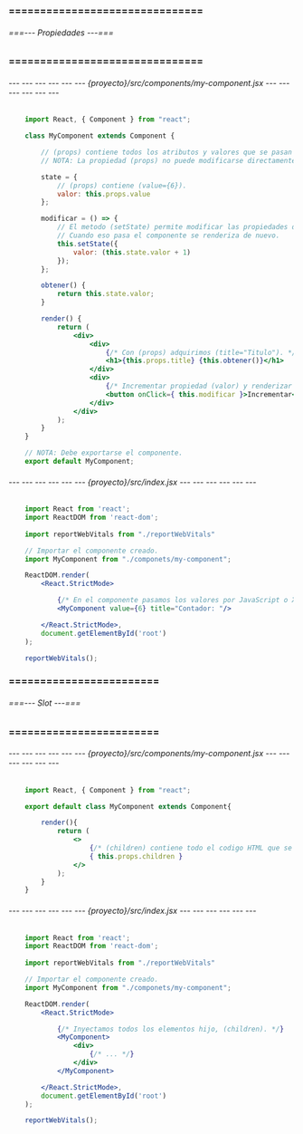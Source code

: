 ### =============================== ###
###### ===--- Propiedades ---=== ######
### =============================== ###

###### --- --- --- --- --- --- {proyecto}/src/components/my-component.jsx --- --- --- --- --- --- ######

```jsx
	import React, { Component } from "react";

	class MyComponent extends Component {

		// (props) contiene todos los atributos y valores que se pasan por (parametro) al componente.
		// NOTA: La propiedad (props) no puede modificarse directamente como (state).

	    state = {
	    	// (props) contiene (value={6}).
	    	valor: this.props.value
	    };

	    modificar = () => {
	    	// El metodo (setState) permite modificar las propiedades de un componente.
	    	// Cuando eso pasa el componente se renderiza de nuevo.
	        this.setState({
	        	valor: (this.state.valor + 1)
	        });
	    };

	    obtener() {
	    	return this.state.valor;
	    }

	    render() {
	        return (
	            <div>
	                <div>
	                	{/* Con (props) adquirimos (title="Titulo"). */}
	                    <h1>{this.props.title} {this.obtener()}</h1>
	                </div>
	                <div>
	                	{/* Incrementar propiedad (valor) y renderizar el componente para mostrar el nuevo valor. */}
	                    <button onClick={ this.modificar }>Incrementar</button>
	                </div>
	            </div>
	        );
	    }
	}

	// NOTA: Debe exportarse el componente.
	export default MyComponent;
```

###### --- --- --- --- --- --- {proyecto}/src/index.jsx --- --- --- --- --- --- ######

```jsx
	import React from 'react';
	import ReactDOM from 'react-dom';
	
	import reportWebVitals from "./reportWebVitals"

	// Importar el componente creado.
	import MyComponent from "./componets/my-component";

	ReactDOM.render(
		<React.StrictMode>

			{/* En el componente pasamos los valores por JavaScript o XML. */}
			<MyComponent value={6} title="Contador: "/>

		</React.StrictMode>,
		document.getElementById('root')
	);

	reportWebVitals();
```

### ======================== ###
###### ===--- Slot ---=== ######
### ======================== ###

###### --- --- --- --- --- --- {proyecto}/src/components/my-component.jsx --- --- --- --- --- --- ######

```jsx
	import React, { Component } from "react";

	export default class MyComponent extends Component{

		render(){
			return (
				<>
					{/* (children) contiene todo el codigo HTML que se inyecta al componente. */}
					{ this.props.children }
				</>
			);
		}
	}
```

###### --- --- --- --- --- --- {proyecto}/src/index.jsx --- --- --- --- --- --- ######

```jsx
	import React from 'react';
	import ReactDOM from 'react-dom';
	
	import reportWebVitals from "./reportWebVitals"

	// Importar el componente creado.
	import MyComponent from "./componets/my-component";

	ReactDOM.render(
		<React.StrictMode>

			{/* Inyectamos todos los elementos hijo, (children). */}
			<MyComponent>
				<div>
					{/* ... */}
				</div>
			</MyComponent>

		</React.StrictMode>,
		document.getElementById('root')
	);

	reportWebVitals();
```